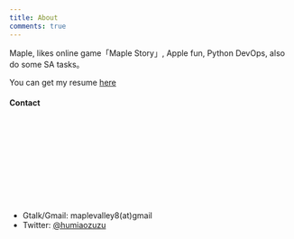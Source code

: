 ```yaml
---
title: About
comments: true
---
```


Maple, likes online game「Maple Story」, Apple fun, Python DevOps, also do some SA tasks。

You can get my resume [here](/resume.pdf)

#### Contact

<div style="width:400px;height:150px;">
    <div class="github-card" data-github="humiaozuzu" data-theme="default"></div>
</div>
<script src="http://lab.lepture.com/github-cards/widget.js"></script>

- Gtalk/Gmail: maplevalley8(at)gmail
- Twitter: [@humiaozuzu](https://twitter.com/humiaozuzu)
